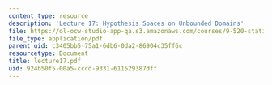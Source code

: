 ```yaml
---
content_type: resource
description: 'Lecture 17: Hypothesis Spaces on Unbounded Domains'
file: https://ol-ocw-studio-app-qa.s3.amazonaws.com/courses/9-520-statistical-learning-theory-and-applications-spring-2003/924b50f500a5cccd9331611529387dff_lecture17.pdf
file_type: application/pdf
parent_uid: c3405bb5-75a1-6db6-0da2-86904c35ff6c
resourcetype: Document
title: lecture17.pdf
uid: 924b50f5-00a5-cccd-9331-611529387dff
---
```


